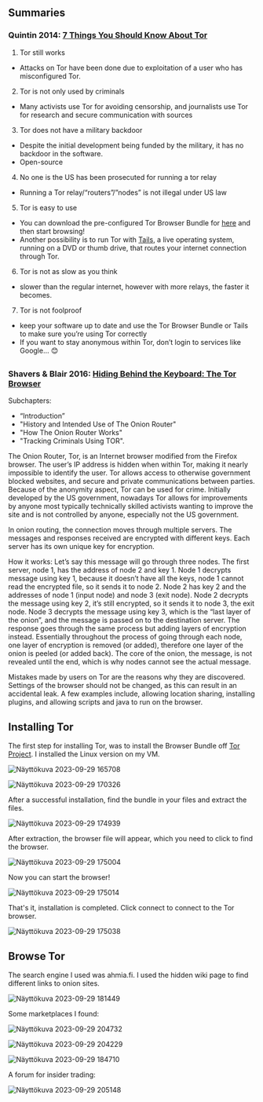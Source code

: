 ## Summaries 

### Quintin 2014: [7 Things You Should Know About Tor]( https://www.eff.org/deeplinks/2014/07/7-things-you-should-know-about-tor)


1.	Tor still works
-	Attacks on Tor have been done due to exploitation of a user who has misconfigured Tor. 

2.	Tor is not only used by criminals 
-	Many activists use Tor for avoiding censorship, and journalists use Tor for research and secure communication with sources 

3.	Tor does not have a military backdoor
-	Despite the initial development being funded by the military, it has no backdoor in the software.
-	Open-source

4.	No one is the US has been prosecuted for running a tor relay
-	Running a Tor relay/“routers”/”nodes”  is not illegal under US law

5.	Tor is easy to use
-	You can download the pre-configured Tor Browser Bundle for [here](https://www.torproject.org/download/) and then start browsing!
-	Another possibility is to run Tor with [Tails]( https://tails.net/), a live operating system, running on a DVD or thumb drive, that routes your internet connection through Tor. 

6.	Tor is not as slow as you think
-	slower than the regular internet, however with more relays, the faster it becomes. 

7.	Tor is not foolproof
-	keep your software up to date and use the Tor Browser Bundle or Tails to make sure you’re using Tor correctly
-	If you want to stay anonymous within Tor, don’t login to services like Google… 😊


##
### Shavers & Blair 2016: [Hiding Behind the Keyboard: The Tor Browser]( https://www.oreilly.com/library/view/hiding-behind-the/9780128033524/XHTML/B9780128033401000021/B9780128033401000021.xhtml#s0010)

Subchapters: 
-	“Introduction”
-	"History and Intended Use of The Onion Router"
-	"How The Onion Router Works"
-	"Tracking Criminals Using TOR".


The Onion Router, Tor, is an Internet browser modified from the Firefox browser. The user’s IP address is hidden when within Tor, making it nearly impossible to identify the user. Tor allows access to otherwise government blocked websites, and secure and private communications between parties. Because of the anonymity aspect, Tor can be used for crime. Initially developed by the US government, nowadays Tor allows for improvements by anyone most typically technically skilled activists wanting to improve the site and is not controlled by anyone, especially not the US government. 

In onion routing, the connection moves through multiple servers. The messages and responses received are encrypted with different keys. Each server has its own unique key for encryption. 

How it works: Let’s say this message will go through three nodes. The first server, node 1, has the address of node 2 and key 1. Node 1 decrypts message using key 1, because it doesn’t have all the keys, node 1 cannot read the encrypted file, so it sends it to node 2. Node 2 has key 2 and the addresses of node 1 (input node) and node 3 (exit node). Node 2 decrypts the message using key 2, it’s still encrypted, so it sends it to node 3, the exit node. Node 3 decrypts the message using key 3, which is the “last layer of the onion”, and the message is passed on to the destination server. The response goes through the same process but adding layers of encryption instead. Essentially throughout the process of going through each node, one layer of encryption is removed (or added), therefore one layer of the onion is peeled (or added back). The core of the onion, the message, is not revealed until the end, which is why nodes cannot see the actual message. 

Mistakes made by users on Tor are the reasons why they are discovered. Settings of the browser should not be changed, as this can result in an accidental leak. A few examples include, allowing location sharing, installing plugins, and allowing scripts and java to run on the browser. 

##
## Installing Tor

The first step for installing Tor, was to install the Browser Bundle off [Tor Project](https://www.torproject.org/download/). I installed the Linux version on my VM.

![Näyttökuva 2023-09-29 165708](https://github.com/marissakirjonen/informationSecurity/assets/142782994/c763763a-25f7-46be-8ee6-11fd208f0644)

![Näyttökuva 2023-09-29 170326](https://github.com/marissakirjonen/informationSecurity/assets/142782994/e5bffa48-3bee-43f5-b6b8-7447e932065c)


After a successful installation, find the bundle in your files and extract the files. 

![Näyttökuva 2023-09-29 174939](https://github.com/marissakirjonen/informationSecurity/assets/142782994/037dd7d9-4892-47e4-97cc-676a85f7d56b)

After extraction, the browser file will appear, which you need to click to find the browser. 

![Näyttökuva 2023-09-29 175004](https://github.com/marissakirjonen/informationSecurity/assets/142782994/7e9d4fb3-264c-4d5a-bf11-fe7aeba0b1da)


Now you can start the browser!

![Näyttökuva 2023-09-29 175014](https://github.com/marissakirjonen/informationSecurity/assets/142782994/8c1ae077-7a04-41d4-afba-809827ebcdb3)

That's it, installation is completed. Click connect to connect to the Tor browser. 

![Näyttökuva 2023-09-29 175038](https://github.com/marissakirjonen/informationSecurity/assets/142782994/97422985-5acd-47bd-9c52-0d898729f7b0)



## Browse Tor

The search engine I used was ahmia.fi. I used the hidden wiki page to find different links to onion sites. 

![Näyttökuva 2023-09-29 181449](https://github.com/marissakirjonen/informationSecurity/assets/142782994/a48f0ea1-59ce-41f8-a25f-ace57bd1700f)


Some marketplaces I found: 


![Näyttökuva 2023-09-29 204732](https://github.com/marissakirjonen/informationSecurity/assets/142782994/4a602f82-31ab-43af-8cfa-781b52b05ec3)

![Näyttökuva 2023-09-29 204229](https://github.com/marissakirjonen/informationSecurity/assets/142782994/30fe2ae4-05f9-45a9-b24a-0b89e8996516)

![Näyttökuva 2023-09-29 184710](https://github.com/marissakirjonen/informationSecurity/assets/142782994/095d5812-9990-4a0b-9331-02be872c53dc)


A forum for insider trading:

![Näyttökuva 2023-09-29 205148](https://github.com/marissakirjonen/informationSecurity/assets/142782994/a3fa8232-ddb7-4fae-83c7-5e15d0c69ec3)












